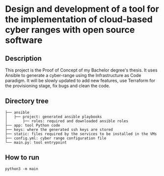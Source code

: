 # Design and development of a tool for the implementation of cloud-based cyber ranges with open source software ​

## Description

This project is the Proof of Concept of my Bachelor degree's thesis. It uses Ansible to generate a cyber-range using the Infrastructure as Code paradigm. It will be slowly updated to add new features, use Terraform for the provisioning stage, fix bugs and clean the code.

## Directory tree

```
├── ansible
│   ├── project: generated ansible playbooks
│       ├── roles: required and downloaded ansible roles
├── app: tool Python code
├── keys: where the generated ssh keys are stored
├── static: files required by the services to be installed in the VMs
├── config.yml: cyber range configuration file
└── main.py: tool entrypoint
```

## How to run

`python3 -m main`
